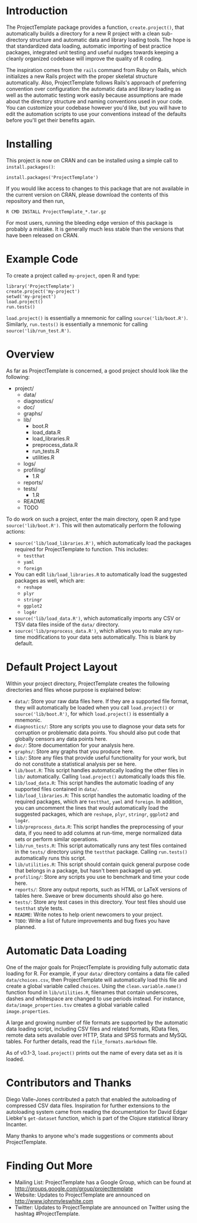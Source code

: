 # Introduction
The ProjectTemplate package provides a function, `create.project()`, that automatically builds a directory for a new R project with a clean sub-directory structure and automatic data and library loading tools. The hope is that standardized data loading, automatic importing of best practice packages, integrated unit testing and useful nudges towards keeping a cleanly organized codebase will improve the quality of R coding.

The inspiration comes from the `rails` command from Ruby on Rails, which initializes a new Rails project with the proper skeletal structure automatically. Also, ProjectTemplate follows Rails's approach of preferring convention over configuration: the automatic data and library loading as well as the automatic testing work easily because assumptions are made about the directory structure and naming conventions used in your code. You can customize your codebase however you'd like, but you will have to edit the automation scripts to use your conventions instead of the defaults before you'll get their benefits again.

# Installing
This project is now on CRAN and can be installed using a simple call to `install.packages()`:

    install.packages('ProjectTemplate')

If you would like access to changes to this package that are not available in the current version on CRAN, please download the contents of this repository and then run,

    R CMD INSTALL ProjectTemplate_*.tar.gz

For most users, running the bleeding edge version of this package is probably a mistake. It is generally much less stable than the versions that have been released on CRAN.

# Example Code
To create a project called `my-project`, open R and type:

    library('ProjectTemplate')
    create.project('my-project')
    setwd('my-project')
    load.project()
    run.tests()

`load.project()` is essentially a mnemonic for calling `source('lib/boot.R')`. Similarly, `run.tests()` is essentially a mnemonic for calling `source('lib/run_test.R')`.

# Overview
As far as ProjectTemplate is concerned, a good project should look like the following:

* project/
    * data/
    * diagnostics/
    * doc/
    * graphs/
    * lib/
        * boot.R
        * load_data.R
        * load_libraries.R
        * preprocess_data.R
        * run_tests.R
        * utilities.R
    * logs/
    * profiling/
        * 1.R
    * reports/
    * tests/
        * 1.R
    * README
    * TODO

To do work on such a project, enter the main directory, open R and type `source('lib/boot.R')`. This will then automatically perform the following actions:

* `source('lib/load_libraries.R')`, which automatically load the packages required for ProjectTemplate to function. This includes:
    * `testthat`
    * `yaml`
    * `foreign`
* You can edit `lib/load_libraries.R` to automatically load the suggested packages as well, which are:
    * `reshape`
    * `plyr`
    * `stringr`
    * `ggplot2`
    * `log4r`
* `source('lib/load_data.R')`, which automatically imports any CSV or TSV data files inside of the `data/` directory.
* `source('lib/preprocess_data.R')`, which allows you to make any run-time modifications to your data sets automatically. This is blank by default.

# Default Project Layout
Within your project directory, ProjectTemplate creates the following directories and files whose purpose is explained below:

* `data/`: Store your raw data files here. If they are a supported file format, they will automatically be loaded when you call `load.project()` or `source('lib/boot.R')`, for which `load.project()` is essentially a mnemonic.
* `diagnostics/`: Store any scripts you use to diagnose your data sets for corruption or problematic data points. You should also put code that globally censors any data points here.
* `doc/`: Store documentation for your analysis here.
* `graphs/`: Store any graphs that you produce here.
* `lib/`: Store any files that provide useful functionality for your work, but do not constitute a statistical analysis per se here.
* `lib/boot.R`: This script handles automatically loading the other files in `lib/` automatically. Calling `load.project()` automatically loads this file.
* `lib/load_data.R`: This script handles the automatic loading of any supported files contained in `data/`.
* `lib/load_libraries.R`: This script handles the automatic loading of the required packages, which are `testthat`, `yaml` and `foreign`. In addition, you can uncomment the lines that would automatically load the suggested packages, which are `reshape`, `plyr`, `stringr`, `ggplot2` and `log4r`.
* `lib/preprocess_data.R`: This script handles the preprocessing of your data, if you need to add columns at run-time, merge normalized data sets or perform similar operations.
* `lib/run_tests.R`: This script automatically runs any test files contained in the `tests/` directory using the `testthat` package. Calling `run.tests()` automatically runs this script.
* `lib/utilities.R`: This script should contain quick general purpose code that belongs in a package, but hasn't been packaged up yet.
* `profiling/`: Store any scripts you use to benchmark and time your code here.
* `reports/`: Store any output reports, such as HTML or LaTeX versions of tables here. Sweave or brew documents should also go here.
* `tests/`: Store any test cases in this directory. Your test files should use `testthat` style tests.
* `README`: Write notes to help orient newcomers to your project.
* `TODO`: Write a list of future improvements and bug fixes you have planned.

# Automatic Data Loading
One of the major goals for ProjectTemplate is providing fully automatic data loading for R. For example, if your `data/` directory contains a data file called `data/choices.csv`, then ProjectTemplate will automatically load this file and create a global variable called `choices`. Using the `clean.variable.name()` function found in `lib/utilities.R`, filenames that contain underscores, dashes and whitespace are changed to use periods instead. For instance, `data/image_properties.tsv` creates a global variable called `image.properties`.

A large and growing number of file formats are supported by the automatic data loading script, including CSV files and related formats, RData files, remote data sets available over HTTP, Stata and SPSS formats and MySQL tables. For further details, read the `file_formats.markdown` file.

As of v0.1-3, `load.project()` prints out the name of every data set as it is loaded.

# Contributors and Thanks
Diego Valle-Jones contributed a patch that enabled the autoloading of compressed CSV data files. Inspiration for further extensions to the autoloading system came from reading the documentation for David Edgar Liebke's `get-dataset` function, which is part of the Clojure statistical library Incanter.

Many thanks to anyone who's made suggestions or comments about ProjectTemplate.

# Finding Out More
* Mailing List: ProjectTemplate has a Google Group, which can be found at http://groups.google.com/group/projecttemplate
* Website: Updates to ProjectTemplate are announced on http://www.johnmyleswhite.com
* Twitter: Updates to ProjectTemplate are announced on Twitter using the hashtag #ProjectTemplate.
